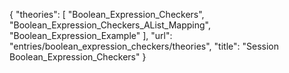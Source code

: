 {
    "theories": [
        "Boolean_Expression_Checkers",
        "Boolean_Expression_Checkers_AList_Mapping",
        "Boolean_Expression_Example"
    ],
    "url": "entries/boolean_expression_checkers/theories",
    "title": "Session Boolean_Expression_Checkers"
}